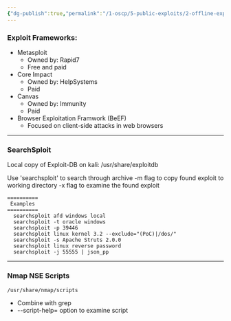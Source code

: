 ```yaml
---
{"dg-publish":true,"permalink":"/1-oscp/5-public-exploits/2-offline-exploit-resources/"}
---
```


### Exploit Frameworks:
- Metasploit
	- Owned by: Rapid7
	- Free and paid
- Core Impact
	- Owned by: HelpSystems
	- Paid
- Canvas
	- Owned by: Immunity
	- Paid
- Browser Exploitation Framwork (BeEF)
	- Focused on client-side attacks in web browsers

--------

### SearchSploit

Local copy of Exploit-DB on kali:
	/usr/share/exploitdb

Use 'searchsploit' to search through archive
-m flag to copy found exploit to working directory
-x flag to examine the found exploit
```
==========
 Examples 
==========
  searchsploit afd windows local
  searchsploit -t oracle windows
  searchsploit -p 39446
  searchsploit linux kernel 3.2 --exclude="(PoC)|/dos/"
  searchsploit -s Apache Struts 2.0.0
  searchsploit linux reverse password
  searchsploit -j 55555 | json_pp
```

-----------------

### Nmap NSE Scripts

	/usr/share/nmap/scripts
- Combine with grep
- --script-help= option to examine script

